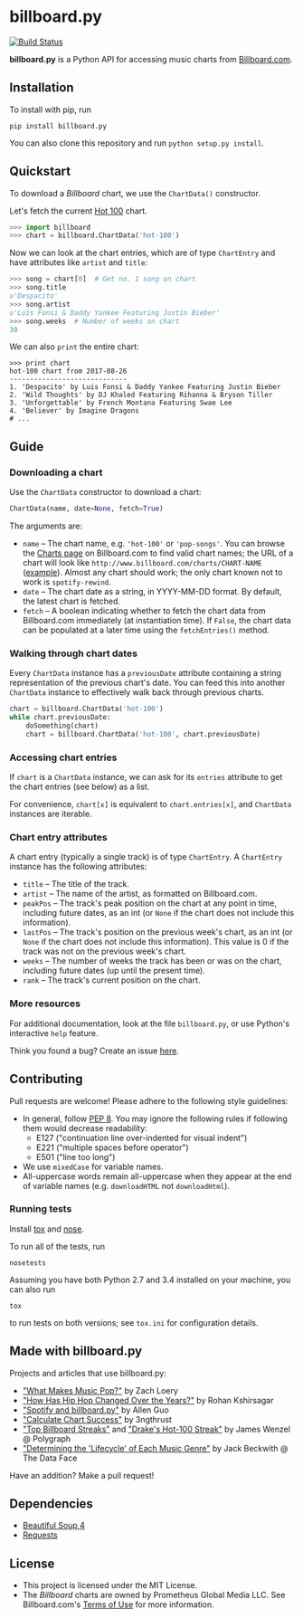 billboard.py
============

[![Build Status](https://travis-ci.org/guoguo12/billboard-charts.svg)](https://travis-ci.org/guoguo12/billboard-charts)

**billboard.py** is a Python API for accessing music charts from [Billboard.com](http://www.billboard.com/charts/).

Installation
------------

To install with pip, run

```
pip install billboard.py
```

You can also clone this repository and run `python setup.py install`.

Quickstart
----------

To download a *Billboard* chart, we use the `ChartData()` constructor.

Let's fetch the current [Hot 100](http://www.billboard.com/charts/hot-100) chart.

```Python
>>> import billboard
>>> chart = billboard.ChartData('hot-100')
```

Now we can look at the chart entries, which are of type `ChartEntry` and have attributes like `artist` and `title`:

```Python
>>> song = chart[0]  # Get no. 1 song on chart
>>> song.title
u'Despacito'
>>> song.artist
u'Luis Fonsi & Daddy Yankee Featuring Justin Bieber'
>>> song.weeks  # Number of weeks on chart
30
```

We can also `print` the entire chart:

```
>>> print chart
hot-100 chart from 2017-08-26
-----------------------------
1. 'Despacito' by Luis Fonsi & Daddy Yankee Featuring Justin Bieber
2. 'Wild Thoughts' by DJ Khaled Featuring Rihanna & Bryson Tiller
3. 'Unforgettable' by French Montana Featuring Swae Lee
4. 'Believer' by Imagine Dragons
# ...
```

Guide
-----

### Downloading a chart

Use the `ChartData` constructor to download a chart:

```Python
ChartData(name, date=None, fetch=True)
```

The arguments are:

* `name` &ndash; The chart name, e.g. `'hot-100'` or `'pop-songs'`. You can browse the [Charts page](http://www.billboard.com/charts) on Billboard.com to find valid chart names; the URL of a chart will look like `http://www.billboard.com/charts/CHART-NAME` ([example](http://www.billboard.com/charts/artist-100)). Almost any chart should work; the only chart known not to work is `spotify-rewind`.
* `date` &ndash; The chart date as a string, in YYYY-MM-DD format. By default, the latest chart is fetched.
* `fetch` &ndash; A boolean indicating whether to fetch the chart data from Billboard.com immediately (at instantiation time). If `False`, the chart data can be populated at a later time using the `fetchEntries()` method.

### Walking through chart dates

Every `ChartData` instance has a `previousDate` attribute containing a string representation of the previous chart's date. You can feed this into another `ChartData` instance to effectively walk back through previous charts.

```python
chart = billboard.ChartData('hot-100')
while chart.previousDate:
    doSomething(chart)
    chart = billboard.ChartData('hot-100', chart.previousDate)
``` 

### Accessing chart entries

If `chart` is a `ChartData` instance, we can ask for its `entries` attribute to get the chart entries (see below) as a list.

For convenience, `chart[x]` is equivalent to `chart.entries[x]`, and `ChartData` instances are iterable.

### Chart entry attributes

A chart entry (typically a single track) is of type `ChartEntry`. A `ChartEntry` instance has the following attributes:

* `title` &ndash; The title of the track.
* `artist` &ndash; The name of the artist, as formatted on Billboard.com.
* `peakPos` &ndash; The track's peak position on the chart at any point in time, including future dates, as an int (or `None` if the chart does not include this information).
* `lastPos` &ndash; The track's position on the previous week's chart, as an int (or `None` if the chart does not include this information). This value is 0 if the track was not on the previous week's chart.
* `weeks` &ndash; The number of weeks the track has been or was on the chart, including future dates (up until the present time).
* `rank` &ndash; The track's current position on the chart.

### More resources

For additional documentation, look at the file `billboard.py`, or use Python's interactive `help` feature.

Think you found a bug? Create an issue [here](https://github.com/guoguo12/billboard-charts/issues).

Contributing
------------

Pull requests are welcome! Please adhere to the following style guidelines:

* In general, follow [PEP 8](https://www.python.org/dev/peps/pep-0008/). You may ignore the following rules if following them would decrease readability:
    * E127 ("continuation line over-indented for visual indent")
    * E221 ("multiple spaces before operator")
    * E501 ("line too long")
* We use `mixedCase` for variable names.
* All-uppercase words remain all-uppercase when they appear at the end of variable names (e.g. `downloadHTML` not `downloadHtml`).

### Running tests

Install [tox](https://tox.readthedocs.org/en/latest/) and [nose](https://nose.readthedocs.org/en/latest/).

To run all of the tests, run

```
nosetests
```

Assuming you have both Python 2.7 and 3.4 installed on your machine, you can also run

```
tox
```

to run tests on both versions; see `tox.ini` for configuration details.

Made with billboard.py
------------
Projects and articles that use billboard.py:

* ["What Makes Music Pop?"](https://cs1951a2016millionsong.wordpress.com/2016/05/14/final-report/) by Zach Loery
* ["How Has Hip Hop Changed Over the Years?"](https://rohankshir.github.io/2016/02/28/topic-modeling-on-hiphop/) by Rohan Kshirsagar
* ["Spotify and billboard.py"](http://aguo.us/writings/spotify-billboard.html) by Allen Guo
* ["Calculate Chart Success"](https://github.com/3ngthrust/calculate-chart-success-2/) by 3ngthrust
* ["Top Billboard Streaks"](https://twitter.com/polygraphing/status/748543281345224704) and ["Drake's Hot-100 Streak"](https://twitter.com/polygraphing/status/748987711541940224) by James Wenzel @ Polygraph
* ["Determining the 'Lifecycle' of Each Music Genre"](http://thedataface.com/genre-lifecycles/) by Jack Beckwith @ The Data Face

Have an addition? Make a pull request!

Dependencies
------------
* [Beautiful Soup 4](http://www.crummy.com/software/BeautifulSoup/)
* [Requests](http://requests.readthedocs.org/en/latest/) 

License
-------

* This project is licensed under the MIT License.
* The *Billboard* charts are owned by Prometheus Global Media LLC. See Billboard.com's [Terms of Use](http://www.billboard.com/terms-of-use) for more information.
